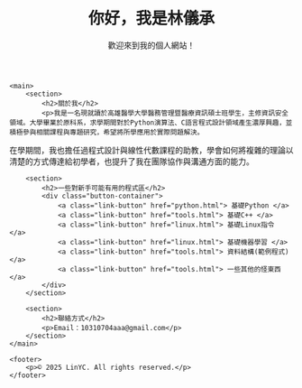 
<html lang="zh-TW">
<head>
    <meta charset="UTF-8">
    <link rel="stylesheet" href="style.css">
</head>
<body>
    <header>
        <h1>你好，我是林儀承</h1>
        <p>歡迎來到我的個人網站！</p>
    </header>

    <main>
        <section>
            <h2>關於我</h2>
            <p>我是一名現就讀於高雄醫學大學醫務管理暨醫療資訊碩士班學生，主修資訊安全領域。大學畢業於原科系，求學期間對於Python演算法、C語言程式設計領域產生濃厚興趣，並積極參與相關課程與專題研究，希望將所學應用於實際問題解決。
在學期間，我也擔任過程式設計與線性代數課程的助教，學會如何將複雜的理論以清楚的方式傳達給初學者，也提升了我在團隊協作與溝通方面的能力。
</p>
        </section>

        <section>
            <h2>一些對新手可能有用的程式區</h2>
            <div class="button-container">
                <a class="link-button" href="python.html"> 基礎Python </a>
                <a class="link-button" href="tools.html"> 基礎C++ </a>
                <a class="link-button" href="linux.html"> 基礎Linux指令 </a>
                <a class="link-button" href="linux.html"> 基礎機器學習 </a>
                <a class="link-button" href="tools.html"> 資料結構(範例程式) </a>
                <a class="link-button" href="tools.html"> 一些其他的怪東西 </a>
            </div>
        </section>

        <section>
            <h2>聯絡方式</h2>
            <p>Email：10310704aaa@gmail.com</p>
        </section>
    </main>

    <footer>
        <p>© 2025 LinYC. All rights reserved.</p>
    </footer>
</body>
</html>

